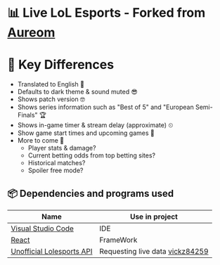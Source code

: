 # 📊 Live LoL Esports - Forked from [Aureom](https://github.com/Aureom/live-lol-esports)

# 🔑 Key Differences
* Translated to English 🤠
* Defaults to dark theme & sound muted 😎
* Shows patch version 🤓
* Shows series information such as "Best of 5" and "European Semi-Finals" 🏆
* Shows in-game timer & stream delay (approximate) ⏲
* Show game start times and upcoming games 📅
* More to come 👀
  * Player stats & damage?
  * Current betting odds from top betting sites?
  * Historical matches?
  * Spoiler free mode?


## 📦 Dependencies and programs used

| Name                                             | Use in project                                               |
| ------------------------------------------------ | ------------------------------------------------------------ |
| [Visual Studio Code](https://code.visualstudio.com/)        | IDE |
| [React](https://reactjs.org/) | FrameWork |
| [Unofficial Lolesports API](https://github.com/vickz84259/lolesports-api-docs) | Requesting live data [vickz84259](https://github.com/vickz84259) |
